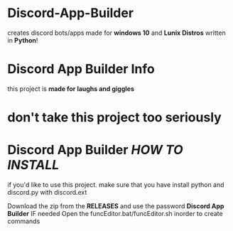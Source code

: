 # Discord-App-Builder
creates discord bots/apps
made for **windows 10** and **Lunix Distros**
written in **Python**!


# Discord App Builder Info
this project is **made for laughs and giggles**

# don't take this project **too seriously**



# Discord App Builder *HOW TO INSTALL*

if you'd like to use this project.
make sure that you have install python and discord.py with discord.ext

Download the zip from the **RELEASES** and use the password **Discord App Builder** IF needed
Open the funcEditor.bat/funcEditor.sh inorder to create commands
